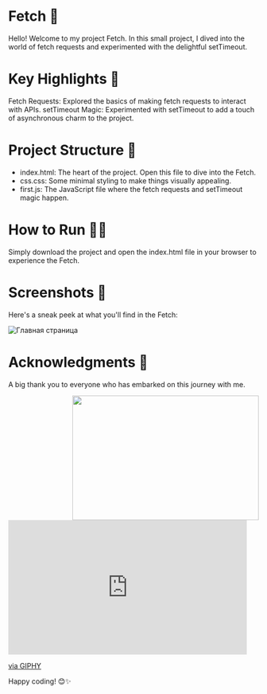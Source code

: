 # Fetch 🚀

Hello! Welcome to my project Fetch. In this small project, I dived into the world of fetch requests and experimented with the delightful setTimeout.

# Key Highlights 🌟

Fetch Requests: Explored the basics of making fetch requests to interact with APIs.
setTimeout Magic: Experimented with setTimeout to add a touch of asynchronous charm to the project.

# Project Structure 📁

- index.html: The heart of the project. Open this file to dive into the Fetch.
- css.css: Some minimal styling to make things visually appealing.
- first.js: The JavaScript file where the fetch requests and setTimeout magic happen.

# How to Run 🏃‍♂️
Simply download the project and open the index.html file in your browser to experience the Fetch.

# Screenshots 📸
Here's a sneak peek at what you'll find in the Fetch:

![Главная страница](https://sun9-47.userapi.com/impg/lcp6cnn5yoa0-fBNZ4ovcUb9F4CsVaJLTiXhVQ/cby6GXju1fQ.jpg?size=1350x384&quality=96&sign=5a2626ea3e5d249bf969be8e5de8aad7&type=album)

# Acknowledgments 🙌
A big thank you to everyone who has embarked on this journey with me.

<img align="right" height="250" width="375" alt="" src="https://giphy.com/gifs/snl-season-42-snl-2017-xT9IgEIGPP1GjDgTLO" />

<iframe src="https://giphy.com/embed/xT9IgEIGPP1GjDgTLO" width="480" height="270" frameBorder="0" class="giphy-embed" allowFullScreen></iframe><p><a href="https://giphy.com/gifs/snl-season-42-snl-2017-xT9IgEIGPP1GjDgTLO">via GIPHY</a></p>

Happy coding! 😊✨
